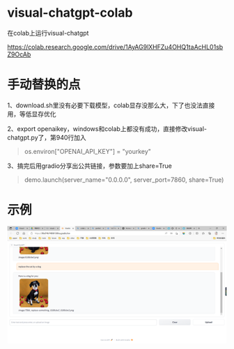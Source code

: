 # visual-chatgpt-colab
在colab上运行visual-chatgpt

https://colab.research.google.com/drive/1AyAG9lXHFZu4OHQ1taAcHL01sbZ9OcAb

# 手动替换的点
1、download.sh里没有必要下载模型，colab显存没那么大，下了也没法直接用，等低显存优化

2、export openaikey，windows和colab上都没有成功，直接修改visual-chatgpt.py了，第940行加入
>os.environ["OPENAI_API_KEY"] = "yourkey"

3、搞完后用gradio分享出公共链接，参数要加上share=True
>demo.launch(server_name="0.0.0.0", server_port=7860, share=True)

# 示例
![image](https://github.com/myrzx/visual-chatgpt-colab/blob/main/vis2.png)
